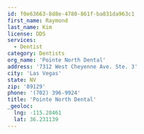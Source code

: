 ```yaml
---
id: f0e63663-8d8e-4780-861f-ba831da963c1
first_name: Raymond
last_name: Kim
license: DDS
services:
  - Dentist
category: Dentists
org_name: 'Pointe North Dental'
address: '7312 West Cheyenne Ave. Ste. 3'
city: 'Las Vegas'
state: NV
zip: '89129'
phone: '(702) 396-9924'
title: 'Pointe North Dental'
_geoloc:
  lng: -115.28461
  lat: 36.231139
---
```


